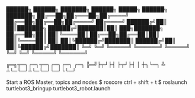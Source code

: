██████╗  ██████╗ ███████╗    ██████╗  █████╗  ██████╗ ███████╗
██╔══██╗██╔═══██╗██╔════╝    ██╔══██╗██╔══██╗██╔════╝ ██╔════╝
██████╔╝██║   ██║███████╗    ██████╔╝███████║██║  ███╗███████╗
██╔══██╗██║   ██║╚════██║    ██╔══██╗██╔══██║██║   ██║╚════██║
██║  ██║╚██████╔╝███████║    ██████╔╝██║  ██║╚██████╔╝███████║
╚═╝  ╚═╝ ╚═════╝ ╚══════╝    ╚═════╝ ╚═╝  ╚═╝ ╚═════╝ ╚══════╝

╔═╗┬─┐┌─┐┬─┐┌─┐┌─┐ ┌─┐
╠═╝├┬┘├┤ ├┬┘├┤ │ ┼┐└─┐
╩  ┴└─└─┘┴└─└─┘└─┘└└─┘

Start a ROS Master, topics and nodes
$ roscore
ctrl + shift + t
$ roslaunch turtlebot3_bringup turtlebot3_robot.launch

